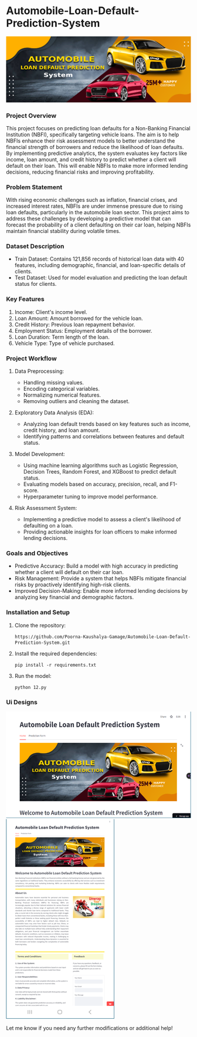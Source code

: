 # Automobile-Loan-Default-Prediction-System

![Car Image](https://raw.githubusercontent.com/Poorna-Kaushalya-Gamage/Automobile-Loan-Default-Prediction-System/4fe47bc87d2b478c8274f644023536b43b18af76/static/Car1.png)
### Project Overview

This project focuses on predicting loan defaults for a Non-Banking Financial Institution (NBFI), specifically targeting vehicle loans. The aim is to help NBFIs enhance their risk assessment models to better understand the financial strength of borrowers and reduce the likelihood of loan defaults. By implementing predictive analytics, the system evaluates key factors like income, loan amount, and credit history to predict whether a client will default on their loan. This will enable NBFIs to make more informed lending decisions, reducing financial risks and improving profitability.

### Problem Statement

With rising economic challenges such as inflation, financial crises, and increased interest rates, NBFIs are under immense pressure due to rising loan defaults, particularly in the automobile loan sector. This project aims to address these challenges by developing a predictive model that can forecast the probability of a client defaulting on their car loan, helping NBFIs maintain financial stability during volatile times.

### Dataset Description

- Train Dataset: Contains 121,856 records of historical loan data with 40 features, including demographic, financial, and loan-specific details of clients.
- Test Dataset: Used for model evaluation and predicting the loan default status for clients.

### Key Features

1. Income: Client's income level.
2. Loan Amount: Amount borrowed for the vehicle loan.
3. Credit History: Previous loan repayment behavior.
4. Employment Status: Employment details of the borrower.
5. Loan Duration: Term length of the loan.
6. Vehicle Type: Type of vehicle purchased.

### Project Workflow

1. Data Preprocessing:
   - Handling missing values.
   - Encoding categorical variables.
   - Normalizing numerical features.
   - Removing outliers and cleaning the dataset.

2. Exploratory Data Analysis (EDA):
   - Analyzing loan default trends based on key features such as income, credit history, and loan amount.
   - Identifying patterns and correlations between features and default status.

3. Model Development:
   - Using machine learning algorithms such as Logistic Regression, Decision Trees, Random Forest, and XGBoost to predict default status.
   - Evaluating models based on accuracy, precision, recall, and F1-score.
   - Hyperparameter tuning to improve model performance.

4. Risk Assessment System:
   - Implementing a predictive model to assess a client's likelihood of defaulting on a loan.
   - Providing actionable insights for loan officers to make informed lending decisions.

### Goals and Objectives

- Predictive Accuracy: Build a model with high accuracy in predicting whether a client will default on their car loan.
- Risk Management: Provide a system that helps NBFIs mitigate financial risks by proactively identifying high-risk clients.
- Improved Decision-Making: Enable more informed lending decisions by analyzing key financial and demographic factors.

### Installation and Setup

1. Clone the repository:
   ```
   https://github.com/Poorna-Kaushalya-Gamage/Automobile-Loan-Default-Prediction-System.git
   ```
2. Install the required dependencies:
   ```
   pip install -r requirements.txt
   ```
3. Run the model:
   ```
   python 12.py
   ```

### Ui Designs
![UI 1](https://github.com/Poorna-Kaushalya-Gamage/Automobile-Loan-Default-Prediction-System/blob/f2373d445e90ddef5480b3767bef9bff7542b19e/static/UI%201.png)
![UI 2](https://github.com/Poorna-Kaushalya-Gamage/Automobile-Loan-Default-Prediction-System/blob/f2373d445e90ddef5480b3767bef9bff7542b19e/static/UI%202.png)

Let me know if you need any further modifications or additional help!
